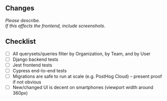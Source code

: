 ## Changes

*Please describe.*  
*If this affects the frontend, include screenshots.*  

## Checklist

- [ ] All querysets/queries filter by Organization, by Team, and by User
- [ ] Django backend tests
- [ ] Jest frontend tests
- [ ] Cypress end-to-end tests
- [ ] Migrations are safe to run at scale (e.g. PostHog Cloud) – present proof if not obvious
- [ ] New/changed UI is decent on smartphones (viewport width around 360px)
